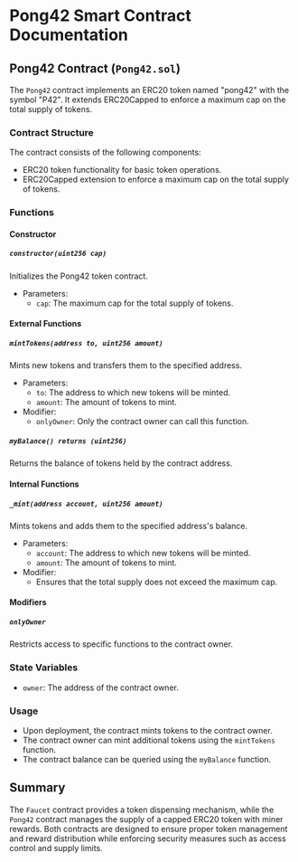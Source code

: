 # Pong42 Smart Contract Documentation

## Pong42 Contract (`Pong42.sol`)

The `Pong42` contract implements an ERC20 token named "pong42" with the symbol "P42". It extends ERC20Capped to enforce a maximum cap on the total supply of tokens.

### Contract Structure

The contract consists of the following components:

- ERC20 token functionality for basic token operations.
- ERC20Capped extension to enforce a maximum cap on the total supply of tokens.

### Functions

#### Constructor

##### `constructor(uint256 cap)`

Initializes the Pong42 token contract.

- Parameters:
  - `cap`: The maximum cap for the total supply of tokens.

#### External Functions

##### `mintTokens(address to, uint256 amount)`

Mints new tokens and transfers them to the specified address.

- Parameters:
  - `to`: The address to which new tokens will be minted.
  - `amount`: The amount of tokens to mint.
- Modifier:
  - `onlyOwner`: Only the contract owner can call this function.

##### `myBalance() returns (uint256)`

Returns the balance of tokens held by the contract address.

#### Internal Functions

##### `_mint(address account, uint256 amount)`

Mints tokens and adds them to the specified address's balance.

- Parameters:
  - `account`: The address to which new tokens will be minted.
  - `amount`: The amount of tokens to mint.
- Modifier:
  - Ensures that the total supply does not exceed the maximum cap.

#### Modifiers

##### `onlyOwner`

Restricts access to specific functions to the contract owner.

### State Variables

- `owner`: The address of the contract owner.

### Usage

- Upon deployment, the contract mints tokens to the contract owner.
- The contract owner can mint additional tokens using the `mintTokens` function.
- The contract balance can be queried using the `myBalance` function.


## Summary

The `Faucet` contract provides a token dispensing mechanism, while the `Pong42` contract manages the supply of a capped ERC20 token with miner rewards. Both contracts are designed to ensure proper token management and reward distribution while enforcing security measures such as access control and supply limits.
